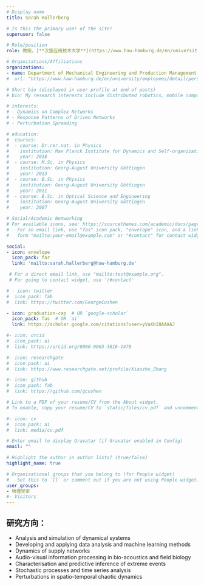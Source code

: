 ```yaml
---
# Display name
title: Sarah Hallerberg

# Is this the primary user of the site?
superuser: false

# Role/position
role: 教授，[**汉堡应用技术大学**](https://www.haw-hamburg.de/en/university/employees/detail/person/person/show/sarah-hallerberg/172/)

# Organizations/Affiliations
organizations:
- name: Department of Mechanical Engineering and Production Management
#  url: "https://www.haw-hamburg.de/en/university/employees/detail/person/person/show/sarah-hallerberg/172/"

# Short bio (displayed in user profile at end of posts)
# bio: My research interests include distributed robotics, mobile computing and programmable matter.

# interests:
# - Dynamics on Complex Networks
# - Response Patterns of Driven Networks
# - Perturbation Spreading 

# education:
#  courses:
#  - course: Dr.rer.nat. in Physics
#    institution: Max Planck Institute for Dynamics and Self-organization
#    year: 2018
#  - course: M.Sc. in Physics
#    institution: Georg-August University Göttingen
#    year: 2013
#  - course: B.Sc. in Physics
#    institution: Georg-August University Göttingen
#    year: 2011
#  - course: B.Sc. in Optical Science and Engineering
#    institution: Georg-August University Göttingen
#    year: 2007

# Social/Academic Networking
# For available icons, see: https://sourcethemes.com/academic/docs/page-builder/#icons
#   For an email link, use "fas" icon pack, "envelope" icon, and a link in the
#   form "mailto:your-email@example.com" or "#contact" for contact widget.

social:
- icon: envelope
  icon_pack: far
  link: 'mailto:sarah.hallerberg@haw-hamburg.de' 

 # For a direct email link, use "mailto:test@example.org".
 # For going to contact widget, use '/#contact'

# - icon: twitter
#  icon_pack: fab
#  link: https://twitter.com/GeorgeCushen

- icon: graduation-cap  # OR `google-scholar`
  icon_pack: fas  # OR `ai`
  link: https://scholar.google.com/citations?user=yVaXbI8AAAAJ

#- icon: orcid
#  icon_pack: ai
#  link: https://orcid.org/0000-0003-3816-1478

#- icon: researchgate
#  icon_pack: ai
#  link: https://www.researchgate.net/profile/Xiaozhu_Zhang

#- icon: github
#  icon_pack: fab
#  link: https://github.com/gcushen

# Link to a PDF of your resume/CV from the About widget.
# To enable, copy your resume/CV to `static/files/cv.pdf` and uncomment the lines below.

#- icon: cv
#  icon_pack: ai
#  link: media/cv.pdf

# Enter email to display Gravatar (if Gravatar enabled in Config)
email: ""

# Highlight the author in author lists? (true/false)
highlight_name: true

# Organizational groups that you belong to (for People widget)
#   Set this to `[]` or comment out if you are not using People widget.
user_groups:
- 物理学家
#- Visitors
---
```


## 研究方向：
- Analysis and simulation of dynamical systems
- Developing and applying data analysis and machine learning methods
- Dynamics of supply networks
- Audio-visual information processing in bio-acoustics and field biology
- Characterisation and predictive inference of extreme events
- Stochastic processes and time series analysis
- Perturbations in spatio-temporal chaotic dynamics

<!--Nelson Bighetti is a professor of artificial intelligence at the Stanford AI Lab. His research interests include distributed robotics, mobile computing and programmable matter. He leads the Robotic Neurobiology group, which develops self-reconfiguring robots, systems of self-organizing robots, and mobile sensor networks.-->